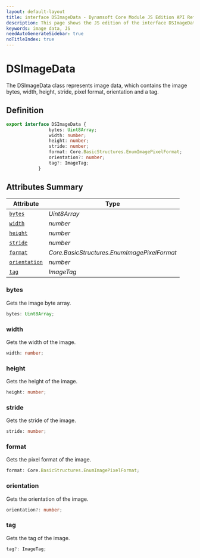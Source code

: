 ```yaml
---
layout: default-layout
title: interface DSImageData - Dynamsoft Core Module JS Edition API Reference
description: This page shows the JS edition of the interface DSImageData in Dynamsoft Core Module.
keywords: image data, JS
needAutoGenerateSidebar: true
noTitleIndex: true
---
```


# DSImageData

The DSImageData class represents image data, which contains the image bytes, width, height, stride, pixel format, orientation and a tag.

## Definition

```ts
export interface DSImageData {
                bytes: Uint8Array;
                width: number;
                height: number;
                stride: number;
                format: Core.BasicStructures.EnumImagePixelFormat;
                orientation?: number;
                tag?: ImageTag;
            } 
```

## Attributes Summary

| Attribute            | Type |
|----------------------|-------------|
| [`bytes`](#bytes) | *Uint8Array* |
| [`width`](#width) | *number* |
| [`height`](#height) | *number* |
| [`stride`](#stride) | *number* |
| [`format`](#format) | *Core.BasicStructures.EnumImagePixelFormat* |
| [`orientation`](#orientation) | *number* |
| [`tag`](#tag) | *ImageTag* |

### bytes

Gets the image byte array.

```ts
bytes: Uint8Array;
```

### width

Gets the width of the image.

```ts
width: number;
```

### height

Gets the height of the image.

```ts
height: number;
```

### stride

Gets the stride of the image.

```ts
stride: number;
```

### format

Gets the pixel format of the image.

```ts
format: Core.BasicStructures.EnumImagePixelFormat;
```

### orientation

Gets the orientation of the image.

```ts
orientation?: number;
```

### tag

Gets the tag of the image.

```ts
tag?: ImageTag;
```